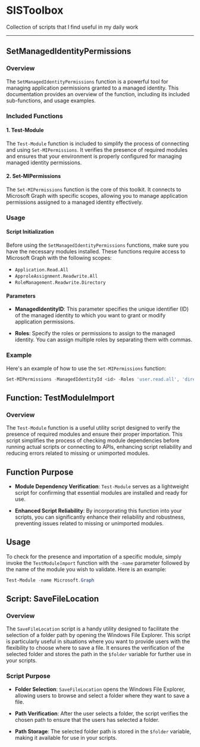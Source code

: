 # SISToolbox
Collection of scripts that I find useful in my daily work

****

##  SetManagedIdentityPermissions

### Overview

The `SetManagedIdentityPermissions` function is a powerful tool for managing application permissions granted to a managed identity. This documentation provides an overview of the function, including its included sub-functions, and usage examples.

### Included Functions

#### 1. Test-Module

The `Test-Module` function is included to simplify the process of connecting and using `Set-MIPermissions`. It verifies the presence of required modules and ensures that your environment is properly configured for managing managed identity permissions.

#### 2. Set-MIPermissions

The `Set-MIPermissions` function is the core of this toolkit. It connects to Microsoft Graph with specific scopes, allowing you to manage application permissions assigned to a managed identity effectively.

### Usage

#### Script Initialization

Before using the `SetManagedIdentityPermissions` functions, make sure you have the necessary modules installed. These functions require access to Microsoft Graph with the following scopes:

- `Application.Read.All`
- `ApproleAssignment.Readwrite.All`
- `RoleManagement.Readwrite.Directory`

#### Parameters

- **ManagedIdentityID**: This parameter specifies the unique identifier (ID) of the managed identity to which you want to grant or modify application permissions.

- **Roles**: Specify the roles or permissions to assign to the managed identity. You can assign multiple roles by separating them with commas.

### Example

Here's an example of how to use the `Set-MIPermissions` function:

```powershell
Set-MIPermissions -ManagedIdentityId <id> -Roles 'user.read.all', 'directory.read.all'
``` 



## Function: TestModuleImport

### Overview

The `Test-Module` function is a useful utility script designed to verify the presence of required modules and ensure their proper importation. This script simplifies the process of checking module dependencies before running actual scripts or connecting to APIs, enhancing script reliability and reducing errors related to missing or unimported modules.

## Function Purpose

- **Module Dependency Verification**: `Test-Module` serves as a lightweight script for confirming that essential modules are installed and ready for use.

- **Enhanced Script Reliability**: By incorporating this function into your scripts, you can significantly enhance their reliability and robustness, preventing issues related to missing or unimported modules.

## Usage

To check for the presence and importation of a specific module, simply invoke the `TestModuleImport` function with the `-name` parameter followed by the name of the module you wish to validate. Here is an example:

```powershell
Test-Module -name Microsoft.Graph
```

## Script: SaveFileLocation

### Overview

The `SaveFileLocation` script is a handy utility designed to facilitate the selection of a folder path by opening the Windows File Explorer. This script is particularly useful in situations where you want to provide users with the flexibility to choose where to save a file. It ensures the verification of the selected folder and stores the path in the `$folder` variable for further use in your scripts.

### Script Purpose

- **Folder Selection**: `SaveFileLocation` opens the Windows File Explorer, allowing users to browse and select a folder where they want to save a file.

- **Path Verification**: After the user selects a folder, the script verifies the chosen path to ensure that the users has selected a folder.

- **Path Storage**: The selected folder path is stored in the `$folder` variable, making it available for use in your scripts.



